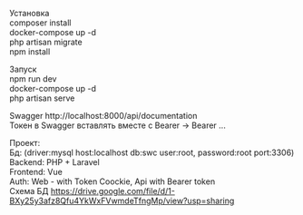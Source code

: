 Установка  
composer install  
docker-compose up -d  
php artisan migrate  
npm install  
  
Запуск  
npm run dev  
docker-compose up -d  
php artisan serve  
  
Swagger http://localhost:8000/api/documentation  
    Токен в Swagger вставлять вместе с Bearer -> Bearer ...  
  
Проект:  
Бд: (driver:mysql host:localhost db:swc user:root, password:root port:3306) 
Backend: PHP + Laravel  
Frontend: Vue  
Auth: Web - with Token Coockie, Api with Bearer token  
Схема БД https://drive.google.com/file/d/1-BXy25y3afz8Qfu4YkWxFVwmdeTfngMp/view?usp=sharing  
